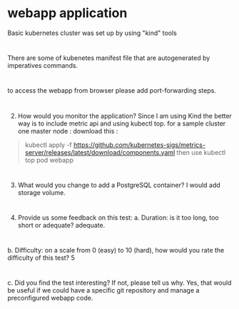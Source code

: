 # webapp application 

Basic kubernetes cluster was set up by using "kind" tools 
#
There are some of kubenetes manifest file that are autogenerated by imperatives commands. 
#
to access the webapp from browser please add port-forwarding steps. 
#
####
2. How would you monitor the application?
Since I am using Kind the better way is to include metric api and using kubectl top. 
for a sample cluster one master node : 
download this :
> kubectl apply -f https://github.com/kubernetes-sigs/metrics-server/releases/latest/download/components.yaml
then use kubectl top pod webapp
#
3. What would you change to add a PostgreSQL container?
I would add storage volume. 
#
4. Provide us some feedback on this test:
a. Duration: is it too long, too short or adequate? adequate.
#
b. Difficulty: on a scale from 0 (easy) to 10 (hard), how would you rate the difficulty
of this test?  5
#
c. Did you find the test interesting? If not, please tell us why.
  Yes, that would be useful if we could have a specific git repository and manage a preconfigured webapp code. 

